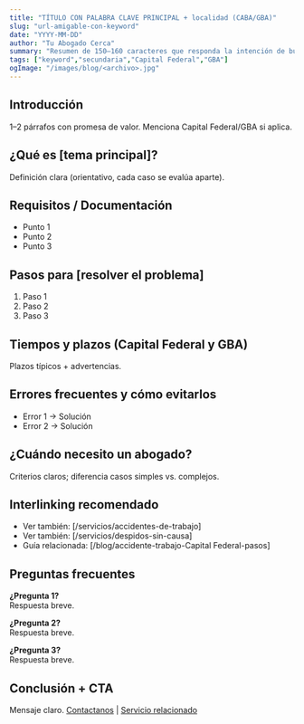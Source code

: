 ```yaml
---
title: "TÍTULO CON PALABRA CLAVE PRINCIPAL + localidad (CABA/GBA)"
slug: "url-amigable-con-keyword"
date: "YYYY-MM-DD"
author: "Tu Abogado Cerca"
summary: "Resumen de 150–160 caracteres que responda la intención de búsqueda."
tags: ["keyword","secundaria","Capital Federal","GBA"]
ogImage: "/images/blog/<archivo>.jpg"
---
```


## Introducción
1–2 párrafos con promesa de valor. Menciona Capital Federal/GBA si aplica.

## ¿Qué es [tema principal]?
Definición clara (orientativo, cada caso se evalúa aparte).

## Requisitos / Documentación
- Punto 1
- Punto 2
- Punto 3

## Pasos para [resolver el problema]
1. Paso 1
2. Paso 2
3. Paso 3

## Tiempos y plazos (Capital Federal y GBA)
Plazos típicos + advertencias.

## Errores frecuentes y cómo evitarlos
- Error 1 → Solución
- Error 2 → Solución

## ¿Cuándo necesito un abogado?
Criterios claros; diferencia casos simples vs. complejos.

## Interlinking recomendado
- Ver también: [/servicios/accidentes-de-trabajo]
- Ver también: [/servicios/despidos-sin-causa]
- Guía relacionada: [/blog/accidente-trabajo-Capital Federal-pasos]

## Preguntas frecuentes
**¿Pregunta 1?**  
Respuesta breve.

**¿Pregunta 2?**  
Respuesta breve.

**¿Pregunta 3?**  
Respuesta breve.

## Conclusión + CTA
Mensaje claro. [Contactanos](/contacto) | [Servicio relacionado](/servicios/<slug>)
